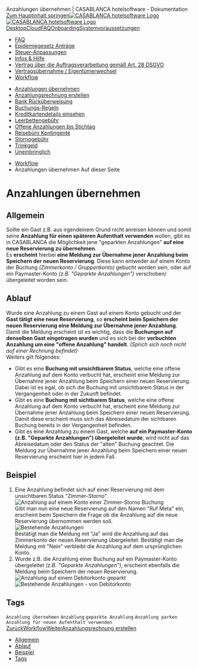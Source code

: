 Anzahlungen übernehmen | CASABLANCA hotelsoftware - Dokumentation  
[Zum Hauptinhalt springen](https://docs.casablanca.at/faq/workflow/park_prepayment/#__docusaurus_skipToContent_fallback)[![CASABLANCA hotelsoftware Logo](https://docs.casablanca.at/img/logo.png) ![CASABLANCA hotelsoftware Logo](https://docs.casablanca.at/img/Casablanca_LOGO_2022_neg.png)](https://docs.casablanca.at/) [Desktop](https://docs.casablanca.at/desktop/desktop/)[Cloud](https://docs.casablanca.at/cloud/cloud_systems/)[FAQ](https://docs.casablanca.at/faq)[Onboarding](https://docs.casablanca.at/onboarding/fiscalization)[Systemvoraussetzungen](https://docs.casablanca.at/system_requirements)  
* [FAQ](https://docs.casablanca.at/faq/)
* [Epidemiegesetz Anträge](https://docs.casablanca.at/faq/epidemic_law/)
* [Steuer-Anpassungen](https://docs.casablanca.at/faq/change_of_taxes/)
* [Infos & Hilfe](https://docs.casablanca.at/faq/info_help/block_vacancies)
* [Vertrag über die Auftragsverarbeitung gemäß Art. 28 DSGVO](https://docs.casablanca.at/faq/dsgvo/)
* [Vertragsübernahme / Eigentümerwechsel](https://docs.casablanca.at/faq/customer_change/)
* [Workflow](https://docs.casablanca.at/faq/workflow/)
+ [Anzahlungen übernehmen](https://docs.casablanca.at/faq/workflow/park_prepayment)
+ [Anzahlungsrechnung erstellen](https://docs.casablanca.at/faq/workflow/prepayment_invoice)
+ [Bank Rücküberweisung](https://docs.casablanca.at/faq/workflow/payback)
+ [Buchungs-Regeln](https://docs.casablanca.at/faq/workflow/booking_rules)
+ [Kreditkartendetails einsehen](https://docs.casablanca.at/faq/workflow/view_credit_card_details)
+ [Leerbettengebühr](https://docs.casablanca.at/faq/workflow/empty_bed_fee)
+ [Offene Anzahlungen bis Stichtag](https://docs.casablanca.at/faq/workflow/open_deposits)
+ [Reisebüro Kontingente](https://docs.casablanca.at/faq/workflow/travel_agency_contingents)
+ [Stornogebühr](https://docs.casablanca.at/faq/workflow/cancellation_fee)
+ [Trinkgeld](https://docs.casablanca.at/faq/workflow/tip)
+ [Uneinbringlich](https://docs.casablanca.at/faq/workflow/irrecoverable)  
* [Workflow](https://docs.casablanca.at/faq/workflow/)
* Anzahlungen übernehmen
Auf dieser Seite

# Anzahlungen übernehmen  
## Allgemein[](https://docs.casablanca.at/faq/workflow/park_prepayment/#allgemein "Direkter Link zu Allgemein")  
Sollte ein Gast z.B. aus irgendeinem Grund nicht anreisen können und somit seine **Anzahlung für einen späteren Aufenthalt verwenden** wollen, gibt es in CASABLANCA die Möglichkeit jene "geparkten Anzahlungen" **auf eine neue Reservierung zu übernehmen**.  
Es **erscheint** hierbei **eine Meldung zur Übernahme jener Anzahlung beim Speichern der neuen Reservierung**. Diese kann entweder auf einem Konto der Buchung *(Zimmerkonto / Gruppenkonto)* gebucht worden sein, oder auf ein Paymaster-Konto *(z.B. "Geparkte Anzahlungen")* verschoben/übergeleitet worden sein.

## Ablauf[](https://docs.casablanca.at/faq/workflow/park_prepayment/#ablauf "Direkter Link zu Ablauf")  
Wurde eine Anzahlung zu einem Gast auf einem Konto gebucht und der **Gast tätigt eine neue Reservierung**, so **erscheint beim Speichern der neuen Reservierung eine Meldung zur Übernahme jener Anzahlung**.  
Damit die Meldung erscheint ist es wichtig, dass die **Buchungen auf denselben Gast eingetragen wurden** und es sich bei der **verbuchten Anzahlung um eine "offene Anzahlung" handelt**. *(Sprich sich noch nicht auf einer Rechnung befindet)*  
Weiters gilt folgendes:  
* Gibt es eine **Buchung mit unsichtbarem Status**, welche eine offene Anzahlung auf dem Konto verbucht hat, erscheint eine Meldung zur Übernahme jener Anzahlung beim Speichern einer neuen Reservierung. Dabei ist es egal, ob sich die Buchung mit unsichtbarem Status in der Vergangenheit oder in der Zukunft befindet.
* Gibt es eine **Buchung mit sichtbarem Status**, welche eine offene Anzahlung auf dem Konto verbucht hat, erscheint eine Meldung zur Übernahme jener Anzahlung beim Speichern einer neuen Reservierung. Damit diese erscheint muss sich das Abreisedatum der sichtbaren Buchung bereits in der Vergangenheit befinden.
* Gibt es eine Anzahlung zu einem Gast, welche **auf ein Paymaster-Konto (z.B. "Geparkte Anzahlungen") übergeleitet wurde**, wird nicht auf das Abreisedatum oder den Status der "alten" Buchung geachtet. Die Meldung zur Übernahme jener Anzahlung beim Speichern einer neuen Reservierung erscheint hier in jedem Fall.

## Beispiel[](https://docs.casablanca.at/faq/workflow/park_prepayment/#beispiel "Direkter Link zu Beispiel")  
1. Eine Anzahlung befindet sich auf einer Reservierung mit dem unsichtbaren Status "Zimmer-Storno".  
![Anzahlung auf einem Konto einer Zimmer-Storno Buchung](https://docs.casablanca.at/assets/images/room_storno_deposit-4990193c65bd6f6f38c5882156c57761.png "Anzahlung auf einem Konto einer Zimmer-Storno Buchung")  
Gibt man nun eine neue Reservierung auf den Namen "Ruf Meta" ein, erscheint beim Speichern die Frage ob die Anzahlung auf die neue Reservierung übernommen werden soll.  
![Bestehende Anzahlungen](https://docs.casablanca.at/assets/images/existing_prepayments-2544260cf2cf71b7b25807562e0987f4.png "Bestehende Anzahlungen")  
Bestätigt man die Meldung mit "Ja" wird die Anzahlung auf das Zimmerkonto der neuen Reservierung übergeleitet. Bestätigt man die Meldung mit "Nein" verbleibt die Anzahlung auf dem ursprünglichen Konto.
2. Wurde z.B. die Anzahlung einer Buchung auf ein Paymaster-Konto übergeleitet *(z.B. "Geparkte Anzahlungen")*, erscheint ebenfalls die Meldung beim Speichern der neuen Reservierung.  
![Anzahlung auf einem Debitorkonto geparkt](https://docs.casablanca.at/assets/images/debitor_deposit-64fb48cf275fd7f06126dec2e4cf1e65.png "Anzahlung auf einem Debitorkonto geparkt")  
![Bestehende Anzahlungen - von Debitorkonto](https://docs.casablanca.at/assets/images/existing_prepayments_debitor-af561a044171c4af1d07a5b71f76c22d.png "Bestehende Anzahlungen - von Debitorkonto")

## Tags[](https://docs.casablanca.at/faq/workflow/park_prepayment/#tags "Direkter Link zu Tags")  
`Anzahlung übernehmen` `Anzahlung` `geparkte Anzahlung` `Anzahlung parken` `Anzahlung für neuen Aufenthalt verwenden`  
[ZurückWorkflow](https://docs.casablanca.at/faq/workflow/)[WeiterAnzahlungsrechnung erstellen](https://docs.casablanca.at/faq/workflow/prepayment_invoice)  
* [Allgemein](https://docs.casablanca.at/faq/workflow/park_prepayment/#allgemein)
* [Ablauf](https://docs.casablanca.at/faq/workflow/park_prepayment/#ablauf)
* [Beispiel](https://docs.casablanca.at/faq/workflow/park_prepayment/#beispiel)
* [Tags](https://docs.casablanca.at/faq/workflow/park_prepayment/#tags)